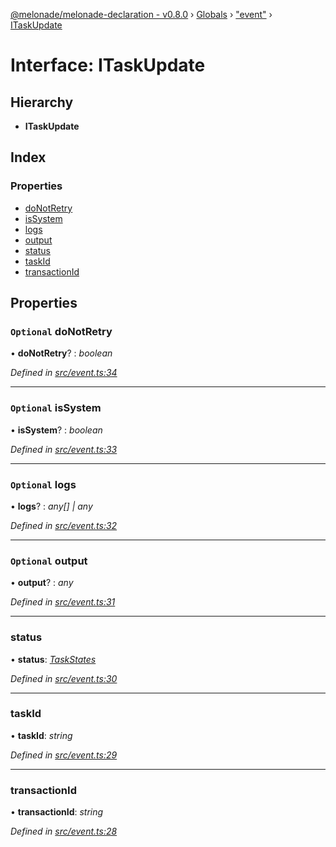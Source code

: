 [@melonade/melonade-declaration - v0.8.0](../README.md) › [Globals](../globals.md) › ["event"](../modules/_event_.md) › [ITaskUpdate](_event_.itaskupdate.md)

# Interface: ITaskUpdate

## Hierarchy

* **ITaskUpdate**

## Index

### Properties

* [doNotRetry](_event_.itaskupdate.md#optional-donotretry)
* [isSystem](_event_.itaskupdate.md#optional-issystem)
* [logs](_event_.itaskupdate.md#optional-logs)
* [output](_event_.itaskupdate.md#optional-output)
* [status](_event_.itaskupdate.md#status)
* [taskId](_event_.itaskupdate.md#taskid)
* [transactionId](_event_.itaskupdate.md#transactionid)

## Properties

### `Optional` doNotRetry

• **doNotRetry**? : *boolean*

*Defined in [src/event.ts:34](https://github.com/devit-tel/melonade-declaration/blob/26b2f11/src/event.ts#L34)*

___

### `Optional` isSystem

• **isSystem**? : *boolean*

*Defined in [src/event.ts:33](https://github.com/devit-tel/melonade-declaration/blob/26b2f11/src/event.ts#L33)*

___

### `Optional` logs

• **logs**? : *any[] | any*

*Defined in [src/event.ts:32](https://github.com/devit-tel/melonade-declaration/blob/26b2f11/src/event.ts#L32)*

___

### `Optional` output

• **output**? : *any*

*Defined in [src/event.ts:31](https://github.com/devit-tel/melonade-declaration/blob/26b2f11/src/event.ts#L31)*

___

###  status

• **status**: *[TaskStates](../enums/_state_.taskstates.md)*

*Defined in [src/event.ts:30](https://github.com/devit-tel/melonade-declaration/blob/26b2f11/src/event.ts#L30)*

___

###  taskId

• **taskId**: *string*

*Defined in [src/event.ts:29](https://github.com/devit-tel/melonade-declaration/blob/26b2f11/src/event.ts#L29)*

___

###  transactionId

• **transactionId**: *string*

*Defined in [src/event.ts:28](https://github.com/devit-tel/melonade-declaration/blob/26b2f11/src/event.ts#L28)*
